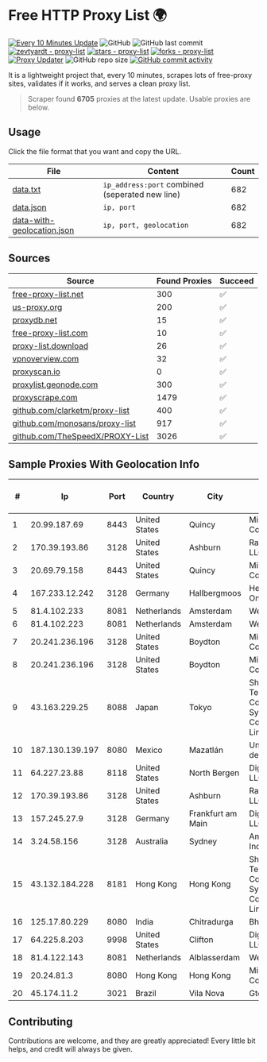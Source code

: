 
# Free HTTP Proxy List 🌍

[![Every 10 Minutes Update](https://github.com/mertguvencli/http-proxy-list/actions/workflows/main.yml/badge.svg?branch=main)](https://github.com/mertguvencli/http-proxy-list/actions/workflows/main.yml)
![GitHub](https://img.shields.io/github/license/mertguvencli/http-proxy-list)
![GitHub last commit](https://img.shields.io/github/last-commit/mertguvencli/http-proxy-list)
[![zevtyardt - proxy-list](https://img.shields.io/static/v1?label=zevtyardt&message=proxy-list&color=blue&logo=github)](https://github.com/zevtyardt/proxy-list "Go to GitHub repo")
[![stars - proxy-list](https://img.shields.io/github/stars/zevtyardt/proxy-list?style=social)](https://github.com/zevtyardt/proxy-list)
[![forks - proxy-list](https://img.shields.io/github/forks/zevtyardt/proxy-list?style=social)](https://github.com/zevtyardt/proxy-list)
[![Proxy Updater](https://github.com/zevtyardt/proxy-list/workflows/Proxy%20Updater/badge.svg)](https://github.com/zevtyardt/proxy-list/actions?query=workflow:"Proxy+Updater")
![GitHub repo size](https://img.shields.io/github/repo-size/zevtyardt/proxy-list)
[![GitHub commit activity](https://img.shields.io/github/commit-activity/m/zevtyardt/proxy-list?logo=commits)](https://github.com/zevtyardt/proxy-list/commits/main)

It is a lightweight project that, every 10 minutes, scrapes lots of free-proxy sites, validates if it works, and serves a clean proxy list.

> Scraper found **6705** proxies at the latest update. Usable proxies are below.

## Usage

Click the file format that you want and copy the URL.

|File|Content|Count|
|----|-------|-----|
|[data.txt](https://raw.githubusercontent.com/mertguvencli/http-proxy-list/main/proxy-list/data.txt)|`ip_address:port` combined (seperated new line)|682|
|[data.json](https://raw.githubusercontent.com/mertguvencli/http-proxy-list/main/proxy-list/data.json)|`ip, port`|682|
|[data-with-geolocation.json](https://raw.githubusercontent.com/mertguvencli/http-proxy-list/main/proxy-list/data-with-geolocation.json)|`ip, port, geolocation`|682|

## Sources

|Source|Found Proxies|Succeed|
|------|-------------|-------|
|[free-proxy-list.net](https://free-proxy-list.net)|300|✅|
|[us-proxy.org](https://www.us-proxy.org)|200|✅|
|[proxydb.net](http://proxydb.net)|15|✅|
|[free-proxy-list.com](https://free-proxy-list.com/?page=&port=&type%5B%5D=http&type%5B%5D=https&up_time=0&search=Search)|10|✅|
|[proxy-list.download](https://www.proxy-list.download/HTTP)|26|✅|
|[vpnoverview.com](https://vpnoverview.com/privacy/anonymous-browsing/free-proxy-servers)|32|✅|
|[proxyscan.io](https://www.proxyscan.io)|0|✅|
|[proxylist.geonode.com](https://proxylist.geonode.com/api/proxy-list?limit=300&page=1&sort_by=lastChecked&sort_type=desc&protocols=http,https)|300|✅|
|[proxyscrape.com](https://api.proxyscrape.com/v2/?request=displayproxies&protocol=http&timeout=10000&country=all&ssl=all&anonymity=all)|1479|✅|
|[github.com/clarketm/proxy-list](https://raw.githubusercontent.com/clarketm/proxy-list/master/proxy-list-raw.txt)|400|✅|
|[github.com/monosans/proxy-list](https://raw.githubusercontent.com/monosans/proxy-list/main/proxies/http.txt)|917|✅|
|[github.com/TheSpeedX/PROXY-List](https://raw.githubusercontent.com/TheSpeedX/PROXY-List/master/http.txt)|3026|✅|


## Sample Proxies With Geolocation Info

|#|Ip|Port|Country|City|Internet Service Provider|
|-|--|----|-------|----|-------------------------|
|1|20.99.187.69|8443|United States|Quincy|Microsoft Corporation|
|2|170.39.193.86|3128|United States|Ashburn|Rackdog, LLC|
|3|20.69.79.158|8443|United States|Quincy|Microsoft Corporation|
|4|167.233.12.242|3128|Germany|Hallbergmoos|Hetzner Online GmbH|
|5|81.4.102.233|8081|Netherlands|Amsterdam|WeservIT|
|6|81.4.102.223|8081|Netherlands|Amsterdam|WeservIT|
|7|20.241.236.196|3128|United States|Boydton|Microsoft Corporation|
|8|20.241.236.196|3128|United States|Boydton|Microsoft Corporation|
|9|43.163.229.25|8088|Japan|Tokyo|Shenzhen Tencent Computer Systems Company Limited|
|10|187.130.139.197|8080|Mexico|Mazatlán|Uninet S.A. de C.V.|
|11|64.227.23.88|8118|United States|North Bergen|DigitalOcean, LLC|
|12|170.39.193.86|3128|United States|Ashburn|Rackdog, LLC|
|13|157.245.27.9|3128|Germany|Frankfurt am Main|DigitalOcean, LLC|
|14|3.24.58.156|3128|Australia|Sydney|Amazon.com, Inc.|
|15|43.132.184.228|8181|Hong Kong|Hong Kong|Shenzhen Tencent Computer Systems Company Limited|
|16|125.17.80.229|8080|India|Chitradurga|Bharti Airtel|
|17|64.225.8.203|9998|United States|Clifton|DigitalOcean, LLC|
|18|81.4.122.143|8081|Netherlands|Alblasserdam|WeservIT|
|19|20.24.81.3|8080|Hong Kong|Hong Kong|Microsoft Corporation|
|20|45.174.11.2|3021|Brazil|Vila Nova|Gtec Fibra|



## Contributing

Contributions are welcome, and they are greatly appreciated! Every
little bit helps, and credit will always be given.

